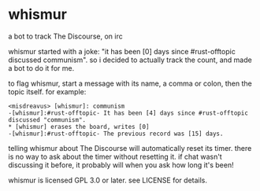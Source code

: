 # whismur

a bot to track The Discourse, on irc

whismur started with a joke: "it has been [0] days since #rust-offtopic discussed communism". so i
decided to actually track the count, and made a bot to do it for me.

to flag whismur, start a message with its name, a comma or colon, then the topic itself. for
example:

```text
<misdreavus> [whismur]: communism
-[whismur]:#rust-offtopic- It has been [4] days since #rust-offtopic discussed "communism".
* [whismur] erases the board, writes [0]
-[whismur]:#rust-offtopic- The previous record was [15] days.
```

telling whismur about The Discourse will automatically reset its timer. there is no way to ask about
the timer without resetting it. if chat wasn't discussing it before, it probably will when you ask
how long it's been!

whismur is licensed GPL 3.0 or later. see LICENSE for details.
